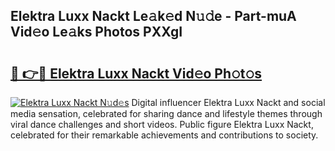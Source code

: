 ## Elektra Luxx Nackt Le𝚊k𝚎d N𝚞𝚍e - Part-muA Vid𝚎o Le𝚊ks Photos PXXgI

# <h2><a href="http://fb6r1i.evod.top/?m=Elektra+Luxx+Nackt">🔗 👉🔴 Elektra Luxx Nackt Vid𝚎o Ph𝚘t𝚘s</a></h2>

[![Elektra Luxx Nackt N𝚞d𝚎s](https://i.imgur.com/8V9OHl7.gif)](http://fb6r1i.evod.top/?m=Elektra+Luxx+Nackt)
Digital influencer Elektra Luxx Nackt and social media sensation, celebrated for sharing dance and lifestyle themes through viral dance challenges and short videos. Public figure Elektra Luxx Nackt, celebrated for their remarkable achievements and contributions to society. 
